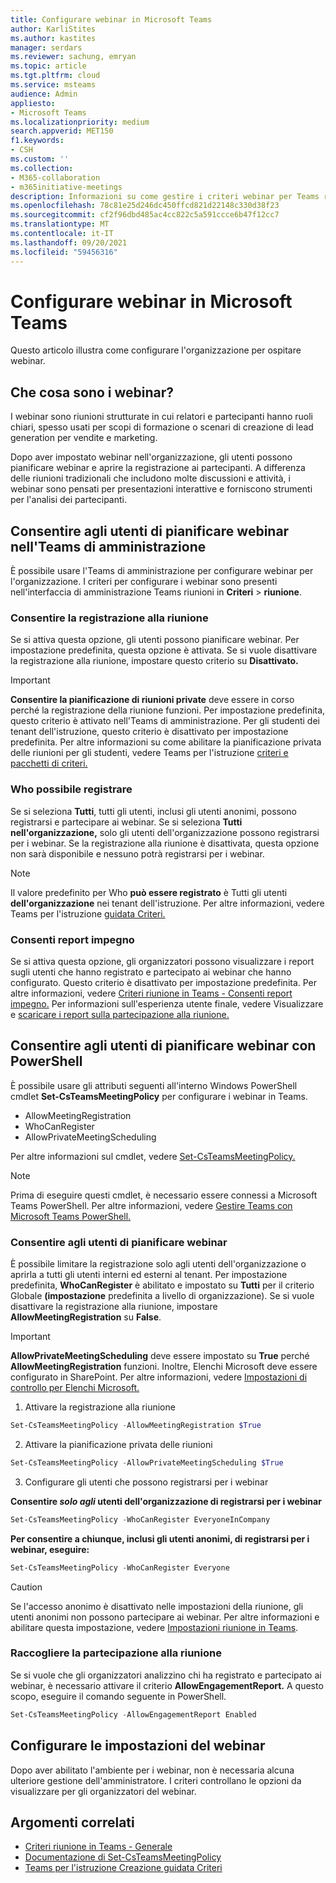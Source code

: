 ```yaml
---
title: Configurare webinar in Microsoft Teams
author: KarliStites
ms.author: kastites
manager: serdars
ms.reviewer: sachung, emryan
ms.topic: article
ms.tgt.pltfrm: cloud
ms.service: msteams
audience: Admin
appliesto:
- Microsoft Teams
ms.localizationpriority: medium
search.appverid: MET150
f1.keywords:
- CSH
ms.custom: ''
ms.collection:
- M365-collaboration
- m365initiative-meetings
description: Informazioni su come gestire i criteri webinar per Teams riunioni.
ms.openlocfilehash: 78c81e25d246dc450ffcd821d22148c330d38f23
ms.sourcegitcommit: cf2f96dbd485ac4cc822c5a591ccce6b47f12cc7
ms.translationtype: MT
ms.contentlocale: it-IT
ms.lasthandoff: 09/20/2021
ms.locfileid: "59456316"
---
```

# <a name="set-up-for-webinars-in-microsoft-teams"></a>Configurare webinar in Microsoft Teams

Questo articolo illustra come configurare l'organizzazione per ospitare webinar.

## <a name="what-are-webinars"></a>Che cosa sono i webinar?

I webinar sono riunioni strutturate in cui relatori e partecipanti hanno ruoli chiari, spesso usati per scopi di formazione o scenari di creazione di lead generation per vendite e marketing.

Dopo aver impostato webinar nell'organizzazione, gli utenti possono pianificare webinar e aprire la registrazione ai partecipanti. A differenza delle riunioni tradizionali che includono molte discussioni e attività, i webinar sono pensati per presentazioni interattive e forniscono strumenti per l'analisi dei partecipanti.

## <a name="allow-users-to-schedule-webinars-in-the-teams-admin-center"></a>Consentire agli utenti di pianificare webinar nell'Teams di amministrazione

È possibile usare l'Teams di amministrazione per configurare webinar per l'organizzazione. I criteri per configurare i webinar sono presenti nell'interfaccia di amministrazione Teams riunioni in **Criteri**  >  **riunione**.

### <a name="allow-meeting-registration"></a>Consentire la registrazione alla riunione

Se si attiva questa opzione, gli utenti possono pianificare webinar. Per impostazione predefinita, questa opzione è attivata. Se si vuole disattivare la registrazione alla riunione, impostare questo criterio su **Disattivato.**

> [!IMPORTANT]
> **Consentire la pianificazione di riunioni private** deve essere in corso perché la registrazione della riunione funzioni. Per impostazione predefinita, questo criterio è attivato nell'Teams di amministrazione. Per gli studenti dei tenant dell'istruzione, questo criterio è disattivato per impostazione predefinita. Per altre informazioni su come abilitare la pianificazione privata delle riunioni per gli studenti, vedere Teams per l'istruzione [criteri e pacchetti di criteri.](policy-packages-edu.md)

### <a name="who-can-register"></a>Who possibile registrare

Se si seleziona **Tutti**, tutti gli utenti, inclusi gli utenti anonimi, possono registrarsi e partecipare ai webinar. Se si seleziona **Tutti nell'organizzazione,** solo gli utenti dell'organizzazione possono registrarsi per i webinar. Se la registrazione alla riunione è disattivata, questa opzione non sarà disponibile e nessuno potrà registrarsi per i webinar.

> [!NOTE]
> Il valore predefinito per Who **può essere registrato** è Tutti gli utenti **dell'organizzazione** nei tenant dell'istruzione. Per altre informazioni, vedere Teams per l'istruzione [guidata Criteri.](easy-policy-setup-edu.md)

### <a name="allow-engagement-report"></a>Consenti report impegno

Se si attiva questa opzione, gli organizzatori possono visualizzare i report sugli utenti che hanno registrato e partecipato ai webinar che hanno configurato. Questo criterio è disattivato per impostazione predefinita. Per altre informazioni, vedere [Criteri riunione in Teams - Consenti report impegno.](meeting-policies-in-teams-general.md#allow-engagement-report) Per informazioni sull'esperienza utente finale, vedere Visualizzare e [scaricare i report sulla partecipazione alla riunione.](https://support.microsoft.com/office/view-and-download-meeting-attendance-reports-in-teams-ae7cf170-530c-47d3-84c1-3aedac74d310?ui=en-US&#x26;rs=en-US&#x26;ad=US)

## <a name="allow-users-to-schedule-webinars-using-powershell"></a>Consentire agli utenti di pianificare webinar con PowerShell

È possibile usare gli attributi seguenti all'interno Windows PowerShell cmdlet **Set-CsTeamsMeetingPolicy** per configurare i webinar in Teams.

- AllowMeetingRegistration
- WhoCanRegister
- AllowPrivateMeetingScheduling

Per altre informazioni sul cmdlet, vedere [Set-CsTeamsMeetingPolicy.](/powershell/module/skype/set-csteamsmeetingpolicy)

> [!NOTE]
> Prima di eseguire questi cmdlet, è necessario essere connessi a Microsoft Teams PowerShell. Per altre informazioni, vedere [Gestire Teams con Microsoft Teams PowerShell.](/microsoftteams/teams-powershell-managing-teams)

### <a name="allow-users-to-schedule-webinars"></a>Consentire agli utenti di pianificare webinar

È possibile limitare la registrazione solo agli utenti dell'organizzazione o aprirla a tutti gli utenti interni ed esterni al tenant. Per impostazione predefinita, **WhoCanRegister** è abilitato e impostato su **Tutti** per il criterio Globale **(impostazione** predefinita a livello di organizzazione). Se si vuole disattivare la registrazione alla riunione, impostare **AllowMeetingRegistration** su **False**.

> [!IMPORTANT]
> **AllowPrivateMeetingScheduling** deve essere impostato su **True** perché **AllowMeetingRegistration** funzioni. Inoltre, Elenchi Microsoft deve essere configurato in SharePoint. Per altre informazioni, vedere [Impostazioni di controllo per Elenchi Microsoft.](/sharepoint/control-lists)

1. Attivare la registrazione alla riunione

```powershell
Set-CsTeamsMeetingPolicy -AllowMeetingRegistration $True
```

2. Attivare la pianificazione privata delle riunioni

```powershell
Set-CsTeamsMeetingPolicy -AllowPrivateMeetingScheduling $True
```

3. Configurare gli utenti che possono registrarsi per i webinar

**Consentire *solo agli* utenti dell'organizzazione di registrarsi per i webinar**

```powershell
Set-CsTeamsMeetingPolicy -WhoCanRegister EveryoneInCompany
```

**Per consentire a chiunque, inclusi gli utenti anonimi, di registrarsi per i webinar, eseguire:**

```powershell
Set-CsTeamsMeetingPolicy -WhoCanRegister Everyone
```

> [!CAUTION]
> Se l'accesso anonimo è disattivato nelle impostazioni della riunione, gli utenti anonimi non possono partecipare ai webinar. Per altre informazioni e abilitare questa impostazione, vedere [Impostazioni riunione in Teams](meeting-settings-in-teams.md).

### <a name="collect-meeting-attendance"></a>Raccogliere la partecipazione alla riunione

Se si vuole che gli organizzatori analizzino chi ha registrato e partecipato ai webinar, è necessario attivare il criterio **AllowEngagementReport.** A questo scopo, eseguire il comando seguente in PowerShell.

```powershell
Set-CsTeamsMeetingPolicy -AllowEngagementReport Enabled
```

## <a name="configure-webinar-settings"></a>Configurare le impostazioni del webinar

Dopo aver abilitato l'ambiente per i webinar, non è necessaria alcuna ulteriore gestione dell'amministratore. I criteri controllano le opzioni da visualizzare per gli organizzatori del webinar.

## <a name="related-topics"></a>Argomenti correlati

- [Criteri riunione in Teams - Generale](meeting-policies-in-teams-general.md)
- [Documentazione di Set-CsTeamsMeetingPolicy](/powershell/module/skype/set-csteamsmeetingpolicy)
- [Teams per l'istruzione Creazione guidata Criteri](easy-policy-setup-edu.md)
